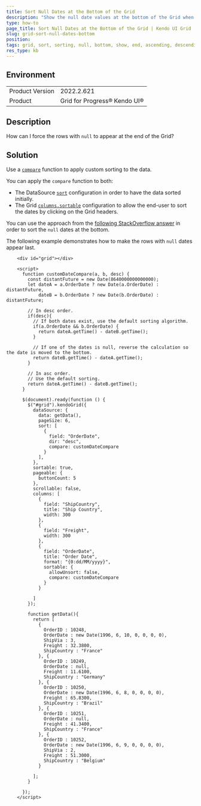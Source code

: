 ```yaml
---
title: Sort Null Dates at the Bottom of the Grid
description: "Show the null date values at the bottom of the Grid when the data is sorted."
type: how-to
page_title: Sort Null Dates at the Bottom of the Grid | Kendo UI Grid
slug: grid-sort-null-dates-bottom
position: 
tags: grid, sort, sorting, null, bottom, show, end, ascending, descending, order, values, element, last
res_type: kb
---
```


## Environment

<table>
	<tbody>
		<tr>
			<td>Product Version</td>
			<td>2022.2.621</td>
		</tr>
		<tr>
			<td>Product</td>
			<td>Grid for Progress® Kendo UI®</td>
		</tr>
	</tbody>
</table>

## Description

How can I force the rows with `null` to appear at the end of the Grid?

## Solution

Use a [`compare`](/api/javascript/data/datasource/configuration/sort#sortcompare) function to apply custom sorting to the data.

You can apply the `compare` function to both:

   - The DataSource [`sort`](/api/javascript/data/datasource/configuration/sort#sortcompare) configuration in order to have the data sorted initially.
   - The Grid [`columns.sortable`](/api/javascript/ui/grid/configuration/columns.sortable#columnssortablecompare) configuration to allow the end-user to sort the dates by clicking on the Grid headers.

You can use the approach from the [following StackOverflow answer](https://stackoverflow.com/a/60907674) in order to sort the `null` dates at the bottom.

The following example demonstrates how to make the rows with `null` dates appear last.

```dojo
    <div id="grid"></div>

    <script>
      function customDateCompare(a, b, desc) {
        const distantFuture = new Date(8640000000000000);
        let dateA = a.OrderDate ? new Date(a.OrderDate) : distantFuture,
            dateB = b.OrderDate ? new Date(b.OrderDate) : distantFuture;

        // In desc order.
        if(desc){
          // If both dates exist, use the default sorting algorithm.
          if(a.OrderDate && b.OrderDate) {
            return dateA.getTime() - dateB.getTime();
          }

          // If one of the dates is null, reverse the calculation so the date is moved to the bottom.
          return dateB.getTime() - dateA.getTime();
        }

        // In asc order.
        // Use the default sorting.
        return dateA.getTime() - dateB.getTime();
      }

      $(document).ready(function () {
        $("#grid").kendoGrid({
          dataSource: {
            data: getData(),
            pageSize: 6,
            sort: [
              { 
                field: "OrderDate", 
                dir: "desc", 
                compare: customDateCompare
              }
            ],
          },
          sortable: true,
          pageable: {
            buttonCount: 5
          },
          scrollable: false,
          columns: [
            {
              field: "ShipCountry",
              title: "Ship Country",
              width: 300
            },
            {
              field: "Freight",
              width: 300
            },
            {
              field: "OrderDate",
              title: "Order Date",
              format: "{0:dd/MM/yyyy}",
              sortable: {
                allowUnsort: false,
                compare: customDateCompare
              }
            }

          ]
        });

        function getData(){
          return [
            {
              OrderID : 10248,
              OrderDate : new Date(1996, 6, 10, 0, 0, 0, 0),
              ShipVia : 3,
              Freight : 32.3800,
              ShipCountry : "France"
            }, {
              OrderID : 10249,
              OrderDate : null,
              Freight : 11.6100,
              ShipCountry : "Germany"
            }, {
              OrderID : 10250,
              OrderDate : new Date(1996, 6, 8, 0, 0, 0, 0),
              Freight : 65.8300,
              ShipCountry : "Brazil"
            }, {
              OrderID : 10251,
              OrderDate : null,
              Freight : 41.3400,
              ShipCountry : "France"
            }, {
              OrderID : 10252,
              OrderDate : new Date(1996, 6, 9, 0, 0, 0, 0),
              ShipVia : 2,
              Freight : 51.3000,
              ShipCountry : "Belgium"
            }

          ];
        }

      });
    </script>
```